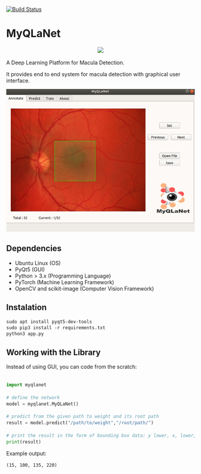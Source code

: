 [![Build Status](https://travis-ci.com/reshalfahsi/myqlanet.svg?token=VeywGWKntUx4TytDJzYs&branch=master)](https://travis-ci.org/reshalfahsi/myqlanet)
# MyQLaNet

<div align="center">
  <img src="https://i.ibb.co/K0qkr9g/MyQLaNet.png" width = 200>
</div>


A Deep Learning Platform for Macula Detection.

It provides end to end system for macula detection with graphical user interface.

![alt text](resources/img/gui.jpg)


## Dependencies

* Ubuntu Linux (OS)
* PyQt5 (GUI)
* Python > 3.x (Programming Language)
* PyTorch (Machine Learning Framework)
* OpenCV and scikit-image (Computer Vision Framework)


## Instalation

~~~
sudo apt install pyqt5-dev-tools
sudo pip3 install -r requirements.txt
python3 app.py
~~~


## Working with the Library

Instead of using GUI, you can code from the scratch:

```python

import myqlanet

# define the network
model = myqlanet.MyQLaNet()

# predict from the given path to weight and its root path
result = model.predict("/path/to/weight","/root/path/")

# print the result in the form of bounding box data: y lower, x, lower, y upper, x upper 
print(result)

```

Example output:

```
(15, 100, 135, 220)
```
